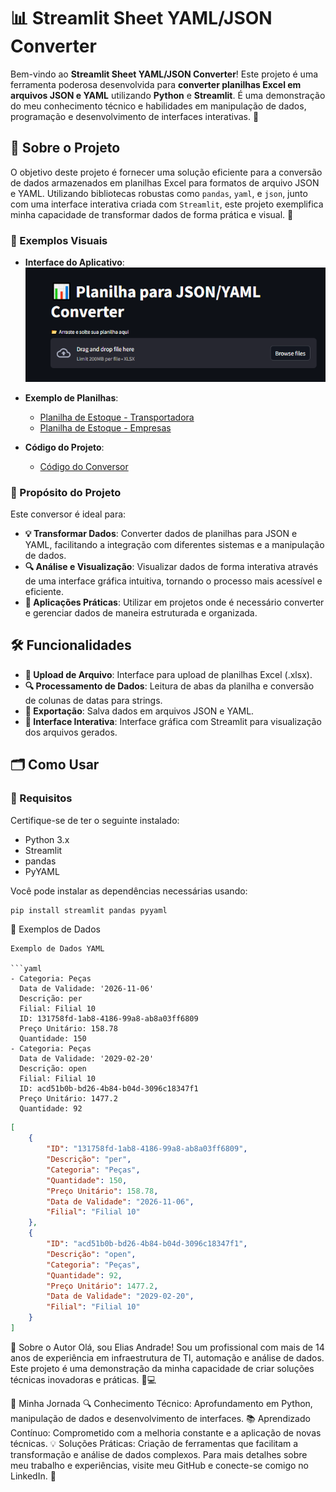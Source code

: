 # 📊 Streamlit Sheet YAML/JSON Converter

Bem-vindo ao **Streamlit Sheet YAML/JSON Converter**! Este projeto é uma ferramenta poderosa desenvolvida para **converter planilhas Excel em arquivos JSON e YAML** utilizando **Python** e **Streamlit**. É uma demonstração do meu conhecimento técnico e habilidades em manipulação de dados, programação e desenvolvimento de interfaces interativas. 🚀

## 📜 Sobre o Projeto

O objetivo deste projeto é fornecer uma solução eficiente para a conversão de dados armazenados em planilhas Excel para formatos de arquivo JSON e YAML. Utilizando bibliotecas robustas como `pandas`, `yaml`, e `json`, junto com uma interface interativa criada com `Streamlit`, este projeto exemplifica minha capacidade de transformar dados de forma prática e visual. 🌟
### 📸 Exemplos Visuais

- **Interface do Aplicativo**:
  ![Interface do Aplicativo](https://github.com/evolucaoit/Streamlit_Sheet_Yaml-Json_Converter/blob/main/xczvL1dVg9.png?raw=true)

- **Exemplo de Planilhas**:
  - [Planilha de Estoque - Transportadora](https://github.com/evolucaoit/Streamlit_Sheet_Yaml-Json_Converter/blob/main/estoque_transportadora.xlsx)
  - [Planilha de Estoque - Empresas](https://github.com/evolucaoit/Streamlit_Sheet_Yaml-Json_Converter/blob/main/estoque_empresas.xlsx)

- **Código do Projeto**:
  - [Código do Conversor](https://github.com/evolucaoit/Streamlit_Sheet_Yaml-Json_Converter/blob/main/analisa-planilha-gera-yaml.py)


### 🎯 Propósito do Projeto

Este conversor é ideal para:

- **💡 Transformar Dados**: Converter dados de planilhas para JSON e YAML, facilitando a integração com diferentes sistemas e a manipulação de dados.
- **🔍 Análise e Visualização**: Visualizar dados de forma interativa através de uma interface gráfica intuitiva, tornando o processo mais acessível e eficiente.
- **🚀 Aplicações Práticas**: Utilizar em projetos onde é necessário converter e gerenciar dados de maneira estruturada e organizada.

## 🛠️ Funcionalidades

- **📂 Upload de Arquivo**: Interface para upload de planilhas Excel (.xlsx).
- **🔍 Processamento de Dados**: Leitura de abas da planilha e conversão de colunas de datas para strings.
- **💾 Exportação**: Salva dados em arquivos JSON e YAML.
- **🎈 Interface Interativa**: Interface gráfica com Streamlit para visualização dos arquivos gerados.

## 🗂️ Como Usar

### 🔧 Requisitos

Certifique-se de ter o seguinte instalado:

- Python 3.x
- Streamlit
- pandas
- PyYAML

Você pode instalar as dependências necessárias usando:

```bash
pip install streamlit pandas pyyaml
```

📄 Exemplos de Dados

```
Exemplo de Dados YAML

```yaml
- Categoria: Peças
  Data de Validade: '2026-11-06'
  Descrição: per
  Filial: Filial 10
  ID: 131758fd-1ab8-4186-99a8-ab8a03ff6809
  Preço Unitário: 158.78
  Quantidade: 150
- Categoria: Peças
  Data de Validade: '2029-02-20'
  Descrição: open
  Filial: Filial 10
  ID: acd51b0b-bd26-4b84-b04d-3096c18347f1
  Preço Unitário: 1477.2
  Quantidade: 92

```

```json
[
    {
        "ID": "131758fd-1ab8-4186-99a8-ab8a03ff6809",
        "Descrição": "per",
        "Categoria": "Peças",
        "Quantidade": 150,
        "Preço Unitário": 158.78,
        "Data de Validade": "2026-11-06",
        "Filial": "Filial 10"
    },
    {
        "ID": "acd51b0b-bd26-4b84-b04d-3096c18347f1",
        "Descrição": "open",
        "Categoria": "Peças",
        "Quantidade": 92,
        "Preço Unitário": 1477.2,
        "Data de Validade": "2029-02-20",
        "Filial": "Filial 10"
    }
]


```
🚀 Sobre o Autor
Olá, sou Elias Andrade! Sou um profissional com mais de 14 anos de experiência em infraestrutura de TI, automação e análise de dados. Este projeto é uma demonstração da minha capacidade de criar soluções técnicas inovadoras e práticas. 🔧💻

🌟 Minha Jornada
🔍 Conhecimento Técnico: Aprofundamento em Python, manipulação de dados e desenvolvimento de interfaces.
📚 Aprendizado Contínuo: Comprometido com a melhoria constante e a aplicação de novas técnicas.
💡 Soluções Práticas: Criação de ferramentas que facilitam a transformação e análise de dados complexos.
Para mais detalhes sobre meu trabalho e experiências, visite meu GitHub e conecte-se comigo no LinkedIn. 🌟
